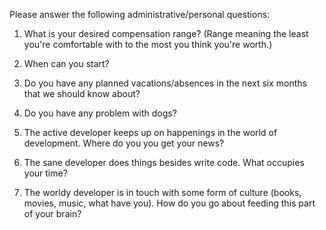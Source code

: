 Please answer the following administrative/personal questions:

1. What is your desired compensation range? (Range meaning the least you're comfortable with to the most you think you're worth.)

2. When can you start?

3. Do you have any planned vacations/absences in the next six months that we should know about?

4. Do you have any problem with dogs?

5. The active developer keeps up on happenings in the world of development. Where do you you get your news?

6. The sane developer does things besides write code. What occupies your time?

7. The worldy developer is in touch with some form of culture (books, movies, music, what have you). How do you go about feeding this part of your brain?
